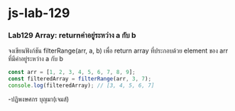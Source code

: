 # js-lab-129
### Lab129 Array: returnค่าอยู่ระหว่าง a กับ b
จงเขียนฟังก์ชัน filterRange(arr, a, b) เพื่อ return array ที่ประกอบด้วย element ของ arr ที่มีค่าอยู่ระหว่าง a กับ b

```JavaScript
const arr = [1, 2, 3, 4, 5, 6, 7, 8, 9];
const filteredArray = filterRange(arr, 3, 7);
console.log(filteredArray); // [3, 4, 5, 6, 7]
```
-ปฏิพงษศกร บุญมา(เจมส์)
